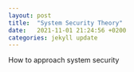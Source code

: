 ```yaml
---
layout: post
title:  "System Security Theory"
date:   2021-11-01 21:24:56 +0200
categories: jekyll update
---
```


How to approach system security
